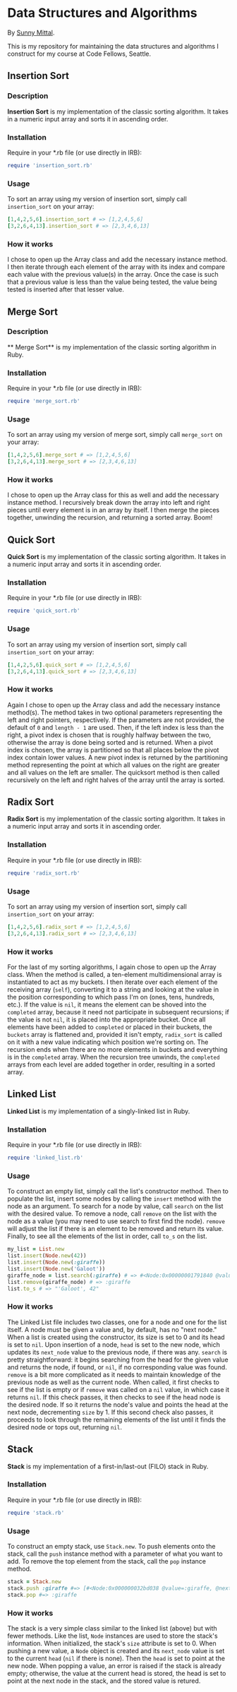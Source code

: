 # Data Structures and Algorithms

By [Sunny Mittal](http://www.sunnymittal.com).

This is my repository for maintaining the data structures and algorithms I construct for my course at Code Fellows, Seattle.

## Insertion Sort

### Description

**Insertion Sort** is my implementation of the classic sorting algorithm. It takes in a numeric input array and sorts it in ascending order.

### Installation

Require in your *.rb file (or use directly in IRB):

```ruby
require 'insertion_sort.rb'
```

### Usage

To sort an array using my version of insertion sort, simply call `insertion_sort` on your array:

```ruby
[1,4,2,5,6].insertion_sort # => [1,2,4,5,6]
[3,2,6,4,13].insertion_sort # => [2,3,4,6,13]
```

### How it works
I chose to open up the Array class and add the necessary instance method. I then iterate through each element of the array with its index and compare each value with the previous value(s) in the array. Once the case is such that a previous value is less than the value being tested, the value being tested is inserted after that lesser value.

## Merge Sort

### Description

** Merge Sort** is my implementation of the classic sorting algorithm in Ruby.

### Installation

Require in your *.rb file (or use directly in IRB):

```ruby
require 'merge_sort.rb'
```

### Usage

To sort an array using my version of merge sort, simply call `merge_sort` on your array:

```ruby
[1,4,2,5,6].merge_sort # => [1,2,4,5,6]
[3,2,6,4,13].merge_sort # => [2,3,4,6,13]
```

### How it works
I chose to open up the Array class for this as well and add the necessary instance method. I recursively break down the array into left and right pieces until every element is in an array by itself. I then merge the pieces together, unwinding the recursion, and returning a sorted array. Boom!

## Quick Sort

**Quick Sort** is my implementation of the classic sorting algorithm. It takes in a numeric input array and sorts it in ascending order.

### Installation

Require in your *.rb file (or use directly in IRB):

```ruby
require 'quick_sort.rb'
```

### Usage

To sort an array using my version of insertion sort, simply call `insertion_sort` on your array:

```ruby
[1,4,2,5,6].quick_sort # => [1,2,4,5,6]
[3,2,6,4,13].quick_sort # => [2,3,4,6,13]
```

### How it works
Again I chose to open up the Array class and add the necessary instance method(s). The method takes in two optional parameters representing the left and right pointers, respectively. If the parameters are not provided, the default of `0` and `length - 1` are used. Then, if the left index is less than the right, a pivot index is chosen that is roughly halfway between the two, otherwise the array is done being sorted and is returned. When a pivot index is chosen, the array is partitioned so that all places below the pivot index contain lower values. A new pivot index is returned by the partitioning method representing the point at which all values on the right are greater and all values on the left are smaller. The quicksort method is then called recursively on the left and right halves of the array until the array is sorted.

## Radix Sort

**Radix Sort** is my implementation of the classic sorting algorithm. It takes in a numeric input array and sorts it in ascending order.

### Installation

Require in your *.rb file (or use directly in IRB):

```ruby
require 'radix_sort.rb'
```

### Usage

To sort an array using my version of insertion sort, simply call `insertion_sort` on your array:

```ruby
[1,4,2,5,6].radix_sort # => [1,2,4,5,6]
[3,2,6,4,13].radix_sort # => [2,3,4,6,13]
```

### How it works

For the last of my sorting algorithms, I again chose to open up the Array class. When the method is called, a ten-element multidimensional array is instantiated to act as my buckets. I then iterate over each element of the receiving array (`self`), converting it to a string and looking at the value in the position corresponding to which pass I'm on (ones, tens, hundreds, etc.). If the value is `nil`, it means the element can be shoved into the `completed` array, because it need not participate in subsequent recursions; if the value is not `nil`, it is placed into the appropriate bucket. Once all elements have been added to `completed` or placed in their buckets, the `buckets` array is flattened and, provided it isn't empty, `radix_sort` is called on it with a new value indicating which position we're sorting on. The recursion ends when there are no more elements in buckets and everything is in the `completed` array. When the recursion tree unwinds, the `completed` arrays from each level are added together in order, resulting in a sorted array.

## Linked List

**Linked List** is my implementation of a singly-linked list in Ruby.

### Installation

Require in your *.rb file (or use directly in IRB):

```ruby
require 'linked_list.rb'
```

### Usage

To construct an empty list, simply call the list's constructor method. Then to populate the list, insert some nodes by calling the `insert` method with the node as an argument. To search for a node by value, call `search` on the list with the desired value. To remove a node, call `remove` on the list with the node as a value (you may need to use search to first find the node). `remove` will adjust the list if there is an element to be removed and return its value. Finally, to see all the elements of the list in order, call `to_s` on the list.

```ruby
my_list = List.new
list.insert(Node.new(42))
list.insert(Node.new(:giraffe))
list.insert(Node.new('Galoot'))
giraffe_node = list.search(:giraffe) # => #<Node:0x00000001791840 @value=:giraffe, @next_node=#<Node:0x000000017ad1d0 @value=42>>
list.remove(giraffe_node) # => :giraffe
list.to_s # => "'Galoot', 42"
```

### How it works

The Linked List file includes two classes, one for a node and one for the list itself. A node must be given a value and, by default, has no "next node." When a list is created using the constructor, its size is set to 0 and its head is set to `nil`. Upon insertion of a node, `head` is set to the new node, which updates its `next_node` value to the previous node, if there was any. `search` is pretty straightforward: it begins searching from the head for the given value and returns the node, if found, or `nil`, if no corresponding value was found. `remove` is a bit more complicated as it needs to maintain knowledge of the previous node as well as the current node. When called, it first checks to see if the list is empty or if `remove` was called on a `nil` value, in which case it returns `nil`. If this check passes, it then checks to see if the head node is the desired node. If so it returns the node's value and points the head at the next node, decrementing `size` by 1. If this second check also passes, it proceeds to look through the remaining elements of the list until it finds the desired node or tops out, returning `nil`.

## Stack

**Stack** is my implementation of a first-in/last-out (FILO) stack in Ruby.

### Installation

Require in your *.rb file (or use directly in IRB):

```ruby
require 'stack.rb'
```

### Usage

To construct an empty stack, use `Stack.new`. To push elements onto the stack, call the `push` instance method with a parameter of what you want to add. To remove the top element from the stack, call the `pop` instance method.

```ruby
stack = Stack.new
stack.push :giraffe #=> [#<Node:0x000000032bd038 @value=:giraffe, @next_node=nil>, 1]
stack.pop #=> :giraffe
```

### How it works

The stack is a very simple class similar to the linked list (above) but with fewer methods. Like the list, `Node` instances are used to store the stack's information. When initialized, the stack's `size` attribute is set to 0. When pushing a new value, a `Node` object is created and its `next_node` value is set to the current `head` (`nil` if there is none). Then the `head` is set to point at the new node. When popping a value, an error is raised if the stack is already empty; otherwise, the value at the current head is stored, the head is set to point at the next node in the stack, and the stored value is retured.
